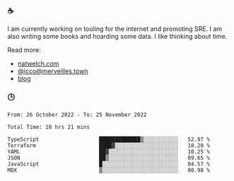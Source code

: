### ☕

I am currently working on tooling for the internet and promoting SRE. I am also writing some books and hoarding some data. I like thinking about time. 

Read more:

 - [natwelch.com](https://natwelch.com)
 - [@icco@merveilles.town](https://merveilles.town/@icco)
 - [blog](https://writing.natwelch.com)

### 🕒

<!--START_SECTION:waka-->

```text
From: 26 October 2022 - To: 25 November 2022

Total Time: 10 hrs 21 mins

TypeScript                   █████████████▒░░░░░░░░░░░   52.97 %
Terraform                    ████▓░░░░░░░░░░░░░░░░░░░░   18.20 %
YAML                         ██▓░░░░░░░░░░░░░░░░░░░░░░   10.25 %
JSON                         ██▒░░░░░░░░░░░░░░░░░░░░░░   09.65 %
JavaScript                   █░░░░░░░░░░░░░░░░░░░░░░░░   04.57 %
MDX                          ▒░░░░░░░░░░░░░░░░░░░░░░░░   00.98 %
```

<!--END_SECTION:waka-->
